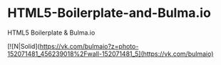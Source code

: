 # HTML5-Boilerplate-and-Bulma.io
HTML5 Boilerplate &amp; Bulma.io

[![N|Solid](https://vk.com/bulmaio?z=photo-152071481_456239018%2Fwall-152071481_5](https://vk.com/bulmaio)
